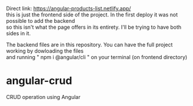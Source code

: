 Direct link: https://angular-products-list.netlify.app/ <br>
this is just the frontend side of the project. In the first deploy it was not possible to add the backend <br>
so this isn't what the page offers in its entirety. I'll be trying to have both sides in it.

The backend files are in this repository. You can have the full project working by dowloading the files <br>
and running " npm i @angular/cli " on your terminal (on frontend directory)

# angular-crud
CRUD operation using Angular
